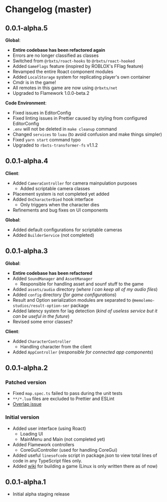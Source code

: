 # Changelog (master)

## 0.0.1-alpha.5

**Global**:
- **Entire codebase has been refactored again**
- Errors are no longer classified as classes
- Switched from `@rbxts/roact-hooks` to `@rbxts/roact-hooked`
- Added `GameFlags` feature (inspired by ROBLOX's FFlag feature)
- Revamped the entire Roact component modules
- Added `LocalStorage` system for replicating player's own container
- Cmdr is in the game!
- All remotes in this game are now using `@rbxts/net`
- Upgraded to Flamework 1.0.0-beta.2

**Code Environment**:
- Fixed issues in EditorConfig
- Fixed linting issues in Prettier caused by styling from configured EditorConfig
- `.env` will not be deleted in `make cleanup` command
- Changed `services` to `luau` (to avoid confusion and make things simpler)
- Fixed `yarn start` command typo
- Upgraded to `rbxts-transformer-fs` v1.1.2

## 0.0.1-alpha.4

**Client**:
- Added `CameraController` for camera mainpulation purposes
	- Added scriptable camera classes
- Placement system is not completed yet added
- Added `OnCharacterDied` hook interface
	- Only triggers when the character dies
- Refinements and bug fixes on UI components

**Global**:
- Added default configurations for scriptable cameras
- Added `BuilderService` (not completed)

## 0.0.1-alpha.3

**Global**:
- **Entire codebase has been refactored**
- Added `SoundManager` and `AssetManager`
	- Responsible for handling asset and sounf stuff to the game
- Added `assets/audio` directory (*where I can keep all of my audio files*)
- Added `config` directory (*for game configurations*)
- Result and Option serialization modules are separated to `@memolemo-studios/result-option-ser` package
- Added latency system for lag detection (*kind of useless service but it can be useful in the future*)
- Revised some error classes?

**Client**:
- Added `CharacterController`
	- Handling character from the client
- Added `AppController` (*responsible for connected app components*)

## 0.0.1-alpha.2

### Patched version
- Fixed `map.spec.ts` failed to pass during the unit tests
- `**/*.lua` files are excluded to Prettier and ESLint
- [Overlap issue](https://github.com/memolemo-studios/SoftwareTycoon/commit/78a90d0cb9f5009ce1f8a5391442a5b3e08d515d)

### Initial version
- Added user interface (using Roact)
    - Loading UI
    - MainMenu and Main (not completed yet)
- Added Flamework controllers
    - CoreGuiController (used for handling CoreGui)
- Added useful `linesofcode` script in package.json to view total lines of code in any TypeScript files only.
- Added [wiki](https://github.com/memolemo-studios/SoftwareTycoon/wiki) for building a game (Linux is only written there as of now)

## 0.0.1-alpha.1
- Initial alpha staging release

